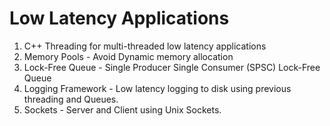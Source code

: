 # Low Latency Applications

1) C++ Threading for multi-threaded low latency applications
2) Memory Pools - Avoid Dynamic memory allocation
3) Lock-Free Queue - Single Producer Single Consumer (SPSC) Lock-Free Queue
4) Logging Framework - Low latency logging to disk using previous threading and Queues.
5) Sockets - Server and Client using Unix Sockets.